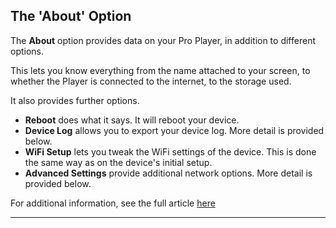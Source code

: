 ## The 'About' Option

The **About** option provides data on your Pro Player, in addition to different options.



This lets you know everything from the name attached to your screen, to whether the Player is connected to the internet, to the storage used.

It also provides further options.

  * **Reboot** does what it says. It will reboot your device.
  * **Device Log** allows you to export your device log. More detail is provided below.
  * **WiFi Setup** lets you tweak the WiFi settings of the device. This is done the same way as on the device's initial setup.
  * **Advanced Settings** provide additional network options. More detail is provided below.

For additional information, see the full article [here](https://support.optisigns.com/hc/en-us/articles/35577511423635)

---
